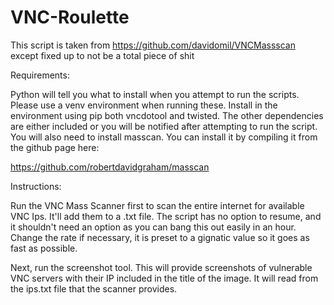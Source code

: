 # VNC-Roulette
This script is taken from https://github.com/davidomil/VNCMassscan except fixed up to not be a total piece of shit

Requirements:

Python will tell you what to install when you attempt to run the scripts. Please use a venv environment when running these. Install in the environment using pip both vncdotool and twisted. The other dependencies are either included or you will be notified after attempting to run the script. You will also need to install masscan. You can install it by compiling it from the github page here:

https://github.com/robertdavidgraham/masscan

Instructions:

Run the VNC Mass Scanner first to scan the entire internet for available VNC Ips. It'll add them to a .txt file. The script has no option to resume, and it shouldn't need an option as you can bang this out easily in an hour. Change the rate if necessary, it is preset to a gignatic value so it goes as fast as possible.

Next, run the screenshot tool. This will provide screenshots of vulnerable VNC servers with their IP included in the title of the image. It will read from the ips.txt file that the scanner provides.
